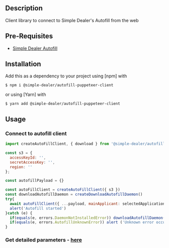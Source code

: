 ## Description
Client library to connect to Simple Dealer's Autofill from the web

## Pre-Requisites
- [Simple Dealer Autofill](https://github.com/simpledealer/autofill-daemon/releases/download/v0.1.0/Simple.Dealer.Autofill-0.1.0.dmg)


## Installation

Add this as a dependency to your project using [npm] with

```
$ npm i @simple-dealer/autofill-puppeteer-client
```

or using [Yarn] with

```
$ yarn add @simple-dealer/autofill-puppeteer-client
```

## Usage


### Connect to autofill client

```js
import createAutoFillClient, { download } from '@simple-dealer/autofill-puppeteer-client'

const s3 = { 
  accessKeyId: '',
  secretAccessKey: '',
  region: ''
};

const autofillPayload = {}

const autoFillClient = createAutoFillClient({ s3 })
const downloadAutofillDaemon = createDownloadAutofillDaemon()
try{
  await autoFillClient({ ...payload, mainApplicant: selectedApplication });
  alert('Autofill started')
}catch (e) {
  if(equals(e, errors.DaemonNotInstalledError)) downloadAutofillDaemon()
  if(equals(e, errors.AutofillUnknownError)) alert ('Unknown error occurred')
}
```

### Get detailed parameters - [here](https://www.notion.so/simpledealer/Autofill-Puppeteer-Client-53aa3fa94d9a4e858cac861b567a1779)